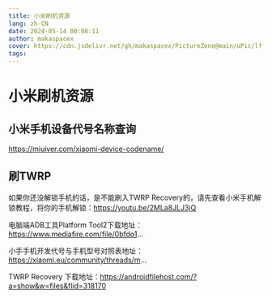 ```yaml
---
title: 小米刷机资源
lang: zh-CN
date: 2024-05-14 00:08:11
author: makaspacex
cover: https://cdn.jsdelivr.net/gh/makaspacex/PictureZone@main/uPic/lffEeo.png
tags:
---
```


# 小米刷机资源

## 小米手机设备代号名称查询
https://miuiver.com/xiaomi-device-codename/

## 刷TWRP
如果你还没解锁手机的话，是不能刷入TWRP Recovery的，请先查看小米手机解锁教程，将你的手机解锁：https://youtu.be/2MLa8JLJ3jQ

电脑端ADB工具Platform Tool2下载地址：https://www.mediafire.com/file/0bfdo1...

小手手机开发代号与手机型号对照表地址：https://xiaomi.eu/community/threads/m...

TWRP Recovery 下载地址：https://androidfilehost.com/?a=show&w=files&flid=318170
